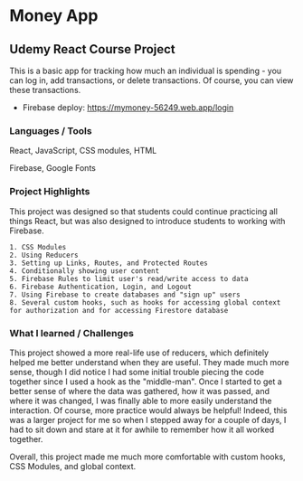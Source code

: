# Money App
## Udemy React Course Project

This is a basic app for tracking how much an individual is spending - you can log in, add transactions, or delete transactions. Of course, you can view these transactions.

- Firebase deploy: https://mymoney-56249.web.app/login

### Languages / Tools

React, JavaScript, CSS modules, HTML

Firebase, Google Fonts

### Project Highlights

This project was designed so that students could continue practicing all things React, but was also designed to introduce students to working with Firebase. 

    1. CSS Modules
    2. Using Reducers
    3. Setting up Links, Routes, and Protected Routes
    4. Conditionally showing user content
    5. Firebase Rules to limit user's read/write access to data
    6. Firebase Authentication, Login, and Logout
    7. Using Firebase to create databases and "sign up" users
    8. Several custom hooks, such as hooks for accessing global context for authorization and for accessing Firestore database
    

### What I learned / Challenges

This project showed a more real-life use of reducers, which definitely helped me better understand when they are useful. They made much more sense, though I did notice I had some initial trouble piecing the code together since I used a hook as the "middle-man". Once I started to get a better sense of where the data was gathered, how it was passed, and where it was changed, I was finally able to more easily understand the interaction. Of course, more practice would always be helpful! Indeed, this was a larger project for me so when I stepped away for a couple of days, I had to sit down and stare at it for awhile to remember how it all worked together. 

Overall, this project made me much more comfortable with custom hooks, CSS Modules, and global context. 
